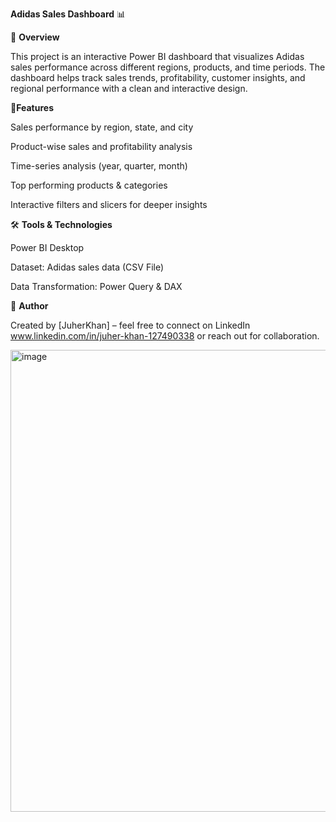 **Adidas Sales Dashboard** 📊

📌 **Overview**

This project is an interactive Power BI dashboard that visualizes Adidas sales performance across different regions, products, and time periods.
The dashboard helps track sales trends, profitability, customer insights, and regional performance with a clean and interactive design.

🚀**Features**

Sales performance by region, state, and city

Product-wise sales and profitability analysis

Time-series analysis (year, quarter, month)

Top performing products & categories

Interactive filters and slicers for deeper insights

🛠️ **Tools & Technologies**

Power BI Desktop

Dataset: Adidas sales data (CSV File)

Data Transformation: Power Query & DAX

📢 **Author**

Created by [JuherKhan] – feel free to connect on LinkedIn www.linkedin.com/in/juher-khan-127490338 or reach out for collaboration.

<img width="1386" height="739" alt="image" src="https://github.com/user-attachments/assets/2a807b1f-e9d8-4711-b958-20d031afd3ed" />
